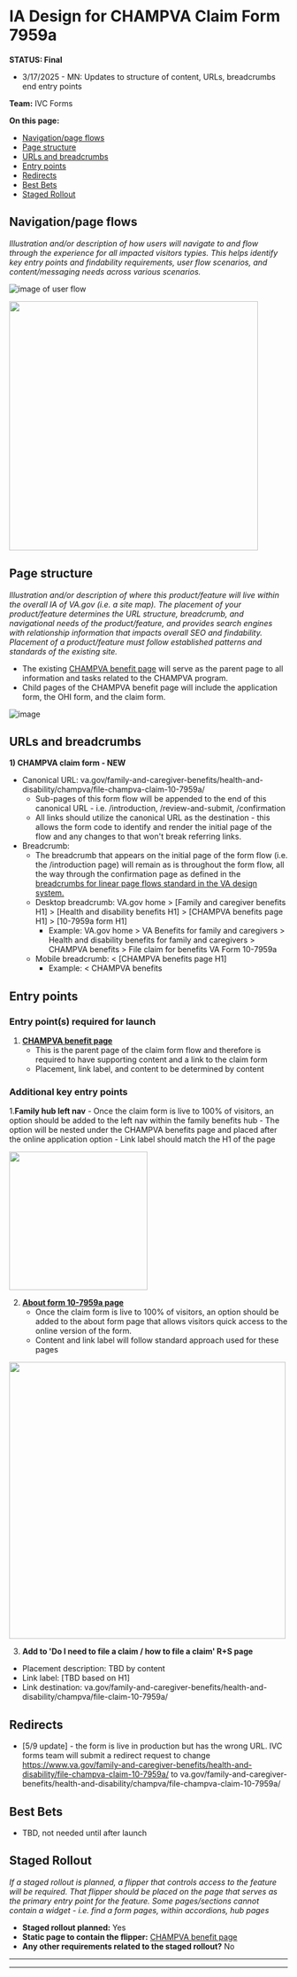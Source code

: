 # IA Design for CHAMPVA Claim Form 7959a
**STATUS: Final**
- 3/17/2025 - MN: Updates to structure of content, URLs, breadcrumbs end entry points

  
**Team:** IVC Forms

**On this page:**
- [Navigation/page flows](#flows)
- [Page structure](#map)
- [URLs and breadcrumbs](#url)
- [Entry points](#nav)
- [Redirects](#redirects)
- [Best Bets](#bestbets)
- [Staged Rollout](#stagedrollout)


## <a name="flows"></a>Navigation/page flows <br>
*Illustration and/or description of how users will navigate to and flow through the experience for all impacted visitors typies. This helps identify key entry points and findability requirements, user flow scenarios, and content/messaging needs across various scenarios.*

![image of user flow](https://github.com/user-attachments/assets/2b237d4b-05b7-4087-950f-290eaa40da89)

<img src="https://github.com/user-attachments/assets/f0bc0605-dbfb-4cec-bf3d-c95b3751e08c" width="450">

## <a name="map"></a>Page structure<br>
*Illustration and/or description of where this product/feature will live within the overall IA of VA.gov (i.e. a site map). The placement of your product/feature determines the URL structure, breadcrumb, and navigational needs of the product/feature, and provides search engines with relationship information that impacts overall SEO and findability. Placement of a product/feature must follow established patterns and standards of the existing site.*

- The existing [CHAMPVA benefit page](https://www.va.gov/family-and-caregiver-benefits/health-and-disability/champva/) will serve as the parent page to all information and tasks related to the CHAMPVA program.
- Child pages of the CHAMPVA benefit page will include the application form, the OHI form, and the claim form.

![image](https://github.com/user-attachments/assets/7c3ac1f4-32e2-441d-8c98-c2bddbb3c80d)


## <a name="url"></a>URLs and breadcrumbs

**1) CHAMPVA claim form - NEW**
- Canonical URL: va.gov/family-and-caregiver-benefits/health-and-disability/champva/file-champva-claim-10-7959a/
  - Sub-pages of this form flow will be appended to the end of this canonical URL - i.e. /introduction, /review-and-submit, /confirmation
  - All links should utilize the canonical URL as the destination - this allows the form code to identify and render the initial page of the flow and any changes to that won't break referring links.
- Breadcrumb:
  - The breadcrumb that appears on the initial page of the form flow (i.e. the /introduction page) will remain as is throughout the form flow, all the way through the confirmation page as defined in the [breadcrumbs for linear page flows standard in the VA design system.](https://design.va.gov/components/breadcrumbs#breadcrumbs-for-linear-page-flows)  
  - Desktop breadcrumb: VA.gov home > [Family and caregiver benefits H1] > [Health and disability benefits H1] > [CHAMPVA benefits page H1] > [10-7959a form H1]
    - Example: VA.gov home > VA Benefits for family and caregivers > Health and disability benefits for family and caregivers > CHAMPVA benefits > File claim for benefits VA Form 10-7959a
  - Mobile breadcrumb: <  [CHAMPVA benefits page H1]
    - Example: < CHAMPVA benefits 


## <a name="nav"></a>Entry points <br>

    
### Entry point(s) required for launch

1. **[CHAMPVA benefit page](https://www.va.gov/family-and-caregiver-benefits/health-and-disability/champva/)**
    - This is the parent page of the claim form flow and therefore is required to have supporting content and a link to the claim form
    - Placement, link label, and content to be determined by content

### Additional key entry points

1.**Family hub left nav**
    - Once the claim form is live to 100% of visitors, an option should be added to the left nav within the family benefits hub
    - The option will be nested under the CHAMPVA benefits page and placed after the online application option
    - Link label should match the H1 of the page

<img src="https://github.com/user-attachments/assets/ef88ebc4-db99-4d82-b989-7b68fb3a1e0b" width="250">


2. **[About form 10-7959a page](https://www.va.gov/find-forms/about-form-10-7959a/)**
   - Once the claim form is live to 100% of visitors, an option should be added to the about form page that allows visitors quick access to the online version of the form.
   - Content and link label will follow standard approach used for these pages

<img src="https://github.com/department-of-veterans-affairs/va.gov-team/assets/122126772/dd64f177-31d5-4466-ad21-7b3bdc5e2021" width="500">


3. **Add to 'Do I need to file a claim / how to file a claim' R+S page**
  - Placement description: TBD by content
  - Link label: [TBD based on H1]
  - Link destination: va.gov/family-and-caregiver-benefits/health-and-disability/champva/file-claim-10-7959a/


## <a name="redirects"></a>Redirects <br>

- [5/9 update] - the form is live in production but has the wrong URL. IVC forms team will submit a redirect request to change https://www.va.gov/family-and-caregiver-benefits/health-and-disability/file-champva-claim-10-7959a/ to va.gov/family-and-caregiver-benefits/health-and-disability/champva/file-champva-claim-10-7959a/


## <a name="bestbets"></a>Best Bets<br>

- TBD, not needed until after launch    

## <a name="stagedrollout"></a>Staged Rollout<br>
*If a staged rollout is planned, a flipper that controls access to the feature will be required. That flipper should be placed on the page that serves as the primary entry point for the feature. 
Some pages/sections cannot contain a widget - i.e. find a form pages, within accordions, hub pages*

- **Staged rollout planned:**  Yes
- **Static page to contain the flipper:**  [CHAMPVA benefit page](https://www.va.gov/family-and-caregiver-benefits/health-and-disability/champva/)
- **Any other requirements related to the staged rollout?** No




<hr>
<hr>
